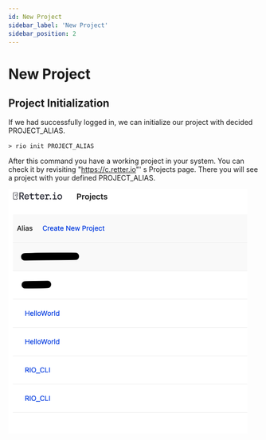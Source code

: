 ```yaml
---
id: New Project
sidebar_label: 'New Project'
sidebar_position: 2
---
```


# New Project

## Project Initialization
If we had successfully logged in, we can initialize our project with decided PROJECT_ALIAS. 

```shell
> rio init PROJECT_ALIAS
```

After this command you have a working project in your system. You can check it by revisiting "https://c.retter.io"' s Projects page. There you will see a project with your defined PROJECT_ALIAS.

![Projects Screen](../../../static/img/Getting-Started-With-CLI-ProjectsPage.png)